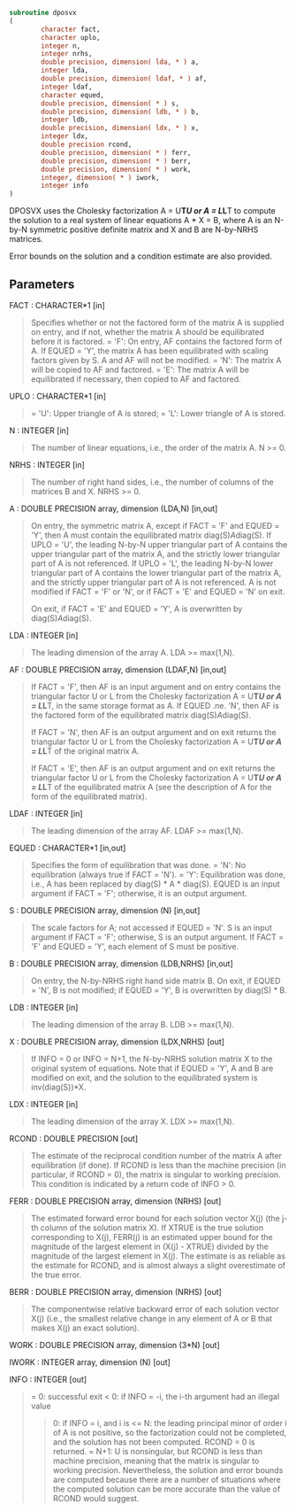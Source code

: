 ```fortran
subroutine dposvx
(
        character fact,
        character uplo,
        integer n,
        integer nrhs,
        double precision, dimension( lda, * ) a,
        integer lda,
        double precision, dimension( ldaf, * ) af,
        integer ldaf,
        character equed,
        double precision, dimension( * ) s,
        double precision, dimension( ldb, * ) b,
        integer ldb,
        double precision, dimension( ldx, * ) x,
        integer ldx,
        double precision rcond,
        double precision, dimension( * ) ferr,
        double precision, dimension( * ) berr,
        double precision, dimension( * ) work,
        integer, dimension( * ) iwork,
        integer info
)
```

DPOSVX uses the Cholesky factorization A = U**T*U or A = L*L**T to
compute the solution to a real system of linear equations
A * X = B,
where A is an N-by-N symmetric positive definite matrix and X and B
are N-by-NRHS matrices.

Error bounds on the solution and a condition estimate are also
provided.

## Parameters
FACT : CHARACTER*1 [in]
> Specifies whether or not the factored form of the matrix A is
> supplied on entry, and if not, whether the matrix A should be
> equilibrated before it is factored.
> = 'F':  On entry, AF contains the factored form of A.
> If EQUED = 'Y', the matrix A has been equilibrated
> with scaling factors given by S.  A and AF will not
> be modified.
> = 'N':  The matrix A will be copied to AF and factored.
> = 'E':  The matrix A will be equilibrated if necessary, then
> copied to AF and factored.

UPLO : CHARACTER*1 [in]
> = 'U':  Upper triangle of A is stored;
> = 'L':  Lower triangle of A is stored.

N : INTEGER [in]
> The number of linear equations, i.e., the order of the
> matrix A.  N >= 0.

NRHS : INTEGER [in]
> The number of right hand sides, i.e., the number of columns
> of the matrices B and X.  NRHS >= 0.

A : DOUBLE PRECISION array, dimension (LDA,N) [in,out]
> On entry, the symmetric matrix A, except if FACT = 'F' and
> EQUED = 'Y', then A must contain the equilibrated matrix
> diag(S)*A*diag(S).  If UPLO = 'U', the leading
> N-by-N upper triangular part of A contains the upper
> triangular part of the matrix A, and the strictly lower
> triangular part of A is not referenced.  If UPLO = 'L', the
> leading N-by-N lower triangular part of A contains the lower
> triangular part of the matrix A, and the strictly upper
> triangular part of A is not referenced.  A is not modified if
> FACT = 'F' or 'N', or if FACT = 'E' and EQUED = 'N' on exit.
> 
> On exit, if FACT = 'E' and EQUED = 'Y', A is overwritten by
> diag(S)*A*diag(S).

LDA : INTEGER [in]
> The leading dimension of the array A.  LDA >= max(1,N).

AF : DOUBLE PRECISION array, dimension (LDAF,N) [in,out]
> If FACT = 'F', then AF is an input argument and on entry
> contains the triangular factor U or L from the Cholesky
> factorization A = U**T*U or A = L*L**T, in the same storage
> format as A.  If EQUED .ne. 'N', then AF is the factored form
> of the equilibrated matrix diag(S)*A*diag(S).
> 
> If FACT = 'N', then AF is an output argument and on exit
> returns the triangular factor U or L from the Cholesky
> factorization A = U**T*U or A = L*L**T of the original
> matrix A.
> 
> If FACT = 'E', then AF is an output argument and on exit
> returns the triangular factor U or L from the Cholesky
> factorization A = U**T*U or A = L*L**T of the equilibrated
> matrix A (see the description of A for the form of the
> equilibrated matrix).

LDAF : INTEGER [in]
> The leading dimension of the array AF.  LDAF >= max(1,N).

EQUED : CHARACTER*1 [in,out]
> Specifies the form of equilibration that was done.
> = 'N':  No equilibration (always true if FACT = 'N').
> = 'Y':  Equilibration was done, i.e., A has been replaced by
> diag(S) * A * diag(S).
> EQUED is an input argument if FACT = 'F'; otherwise, it is an
> output argument.

S : DOUBLE PRECISION array, dimension (N) [in,out]
> The scale factors for A; not accessed if EQUED = 'N'.  S is
> an input argument if FACT = 'F'; otherwise, S is an output
> argument.  If FACT = 'F' and EQUED = 'Y', each element of S
> must be positive.

B : DOUBLE PRECISION array, dimension (LDB,NRHS) [in,out]
> On entry, the N-by-NRHS right hand side matrix B.
> On exit, if EQUED = 'N', B is not modified; if EQUED = 'Y',
> B is overwritten by diag(S) * B.

LDB : INTEGER [in]
> The leading dimension of the array B.  LDB >= max(1,N).

X : DOUBLE PRECISION array, dimension (LDX,NRHS) [out]
> If INFO = 0 or INFO = N+1, the N-by-NRHS solution matrix X to
> the original system of equations.  Note that if EQUED = 'Y',
> A and B are modified on exit, and the solution to the
> equilibrated system is inv(diag(S))*X.

LDX : INTEGER [in]
> The leading dimension of the array X.  LDX >= max(1,N).

RCOND : DOUBLE PRECISION [out]
> The estimate of the reciprocal condition number of the matrix
> A after equilibration (if done).  If RCOND is less than the
> machine precision (in particular, if RCOND = 0), the matrix
> is singular to working precision.  This condition is
> indicated by a return code of INFO > 0.

FERR : DOUBLE PRECISION array, dimension (NRHS) [out]
> The estimated forward error bound for each solution vector
> X(j) (the j-th column of the solution matrix X).
> If XTRUE is the true solution corresponding to X(j), FERR(j)
> is an estimated upper bound for the magnitude of the largest
> element in (X(j) - XTRUE) divided by the magnitude of the
> largest element in X(j).  The estimate is as reliable as
> the estimate for RCOND, and is almost always a slight
> overestimate of the true error.

BERR : DOUBLE PRECISION array, dimension (NRHS) [out]
> The componentwise relative backward error of each solution
> vector X(j) (i.e., the smallest relative change in
> any element of A or B that makes X(j) an exact solution).

WORK : DOUBLE PRECISION array, dimension (3*N) [out]

IWORK : INTEGER array, dimension (N) [out]

INFO : INTEGER [out]
> = 0: successful exit
> < 0: if INFO = -i, the i-th argument had an illegal value
> > 0: if INFO = i, and i is
> <= N:  the leading principal minor of order i of A
> is not positive, so the factorization could not
> be completed, and the solution has not been
> computed. RCOND = 0 is returned.
> = N+1: U is nonsingular, but RCOND is less than machine
> precision, meaning that the matrix is singular
> to working precision.  Nevertheless, the
> solution and error bounds are computed because
> there are a number of situations where the
> computed solution can be more accurate than the
> value of RCOND would suggest.
